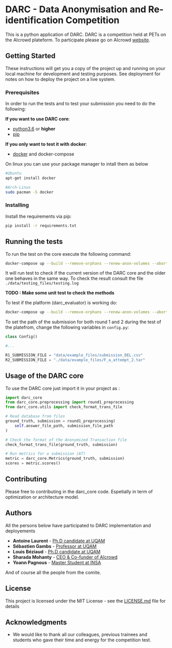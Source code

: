 # DARC - Data Anonymisation and Re-identification Competition

This is a python application of DARC. DARC is a competition held at PETs on the
AIcrowd plateform. To participate please go on AIcrowd
[website](https://www.aicrowd.com/challenges/data-anonymization-and-re-identification-competition-darc).

## Getting Started

These instructions will get you a copy of the project up and running on your
local machine for development and testing purposes. See deployment for notes on
how to deploy the project on a live system.

### Prerequisites

In order to run the tests and to test your submission you need to do the following:

**If you want to use DARC core**:

- [python3.6](https://www.python.org/downloads/release/python-366/) or **higher**
- [pip](https://pip.pypa.io/en/stable/)

**If you only want to test it with docker**:

- [docker](https://docs.docker.com/get-started/) and docker-compose

On linux you can use your package manager to intall them as below
```bash
#Ubuntu
apt-get install docker

#Arch-Linux
sudo pacman -S docker
```

### Installing

Install the requirements via pip:

```bash
pip install -r requirements.txt
```

## Running the tests

To run the test on the core execute the following command:

```bash
docker-compose up --build --remove-orphans --renew-anon-volumes --abort-on-container-exit test
```

It will run test to check if the current version of the DARC core and the older
one behaves in the same way. To check the result consult the file
`./data/testing_files/testing.log`

**TODO : Make some unit test to check the methods**


To test if the platform (darc\_evaluator) is working do:

```bash
docker-compose up --build --remove-orphans --renew-anon-volumes --abort-on-container-exit darc
```

To set the path of the submission for both round 1 and 2 during the test of
the platefrom, change the following variables in `config.py`:

```python
class Config()

#...

R1_SUBMISSION_FILE = "data/example_files/submission_DEL.csv"
R2_SUBMISSION_FILE = "./data/example_files/F_a_attempt_2.tar"
```

## Usage of the DARC core

To use the DARC core just import it in your project as :

```python
import darc_core
from darc_core.preprocessing import round1_preprocessing
from darc_core.utils import check_format_trans_file

# Read database from files
ground_truth, submission = round1_preprocessing(
    self.answer_file_path, submission_file_path
)

# Check the format of the Anonymized Transaction file
check_format_trans_file(ground_truth, submission)

# Run metrics for a submission (AT)
metric = darc_core.Metrics(ground_truth, submission)
scores = metric.scores()
```

## Contributing

Please free to contributing in the darc\_core code. Espetially in term of
optimization or architecture model.

## Authors

All the persons below have participated to DARC implementation and deployements

* **Antoine Laurent** - [Ph.D candidate at UQAM](mailto:laurent.antoine@courrier.uqam.ca)
* **Sébastien Gambs** - [Professor at UQAM](mailto:gambs.sebastien@uqam.ca)
* **Louis Béziaud** - [Ph.D candidate at UQAM](mailto:laurent.antoine@courrier.uqam.ca)
* **Sharada Mohanty** - [CEO & Co-funder of AIcrowd](mailto:sharada.mohanty@epfl.ch)
* **Yoann Pagnous** - [Master Student at INSA](mailto:yoann.pagnoux@insa-cvl.fr)

And of course all the people from the comite.

## License

This project is licensed under the MIT License - see the [LICENSE.md](LICENSE.md) file for details

## Acknowledgments

* We would like to thank all our colleagues, previous trainees and students who
  gave their time and energy for the competition test.
